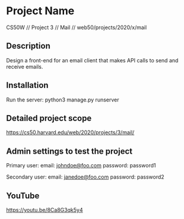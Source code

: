 # Project Name

CS50W // Project 3 // Mail // web50/projects/2020/x/mail

## Description

Design a front-end for an email client that makes API calls to send and receive emails.

## Installation

Run the server: python3 manage.py runserver

## Detailed project scope

https://cs50.harvard.edu/web/2020/projects/3/mail/

## Admin settings to test the project

Primary user:
email: johndoe@foo.com
password: password1

Secondary user:
email: janedoe@foo.com
password: password2

## YouTube

https://youtu.be/8Ca8G3qk5y4
